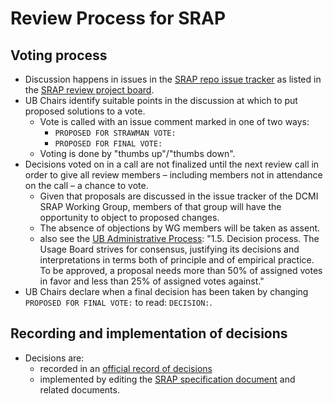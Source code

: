 # Review Process for SRAP

## Voting process
- Discussion happens in issues in the [SRAP repo issue tracker](https://github.com/dcmi/dc-srap/issues) as listed in the [SRAP review project board](https://github.com/orgs/dcmi/projects/4/views/1).
- UB Chairs identify suitable points in the discussion at which to put proposed solutions to a vote.
  - Vote is called with an issue comment marked in one of two ways:
    - `PROPOSED FOR STRAWMAN VOTE:`
    - `PROPOSED FOR FINAL VOTE:`
  - Voting is done by "thumbs up"/"thumbs down".
- Decisions voted on in a call are not finalized until the next review call in order to give all review members – including members not in attendance on the call – a chance to vote.
  - Given that proposals are discussed in the issue tracker of the DCMI SRAP Working Group, members of that group will have the opportunity to object to proposed changes. 
  - The absence of objections by WG members will be taken as assent.
  - also see the [UB Administrative Process](https://www.dublincore.org/legacy/usage-board-process/): "1.5. Decision process. The Usage Board strives for consensus, justifying its decisions and interpretations in terms both of principle and of empirical practice. To be approved, a proposal needs more than 50% of assigned votes in favor and less than 25% of assigned votes against."
- UB Chairs declare when a final decision has been taken by changing `PROPOSED FOR FINAL VOTE:` to read: `DECISION:`.

## Recording and implementation of decisions
- Decisions are: 
  - recorded in an [official record of decisions](https://github.com/dcmi/usage/blob/master/reviews/srap/decisions.md)
  - implemented by editing the [SRAP specification document](https://dcmi.github.io/dc-srap/srap-profile) and related documents.
